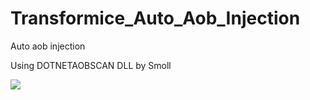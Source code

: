 # Transformice_Auto_Aob_Injection
Auto aob injection


Using DOTNETAOBSCAN DLL by Smoll


<img src="https://i.imgur.com/suxvZ4p.png">
